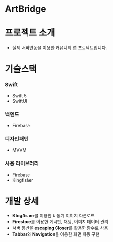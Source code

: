 # ArtBridge

# 프로젝트 소개
* 실제 서버연동을 이용한 커뮤니티 앱 프로젝트입니다.

# 기술스택

### Swift
* Swift 5
* SwiftUI

### 백엔드
* Firebase

### 디자인패턴
* MVVM

### 사용 라이브러리
* Firebase
* Kingfisher

# 개발 상세
* **Kingfisher**를 이용한 비동기 이미지 다운로드
* **Firestore**를 이용한 게시판, 채팅, 이미지 데이터 관리
* 서버 통신을 **escaping Closer**를 활용한 함수로 사용
* **Tabbar**와 **Navigation**을 이용한 화면 이동 구현
